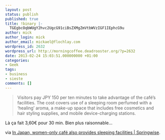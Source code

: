 ```yaml
---
layout: post
status: publish
published: true
title: !binary |-
  TGEgbcOqbWUgY2hvc2UgcG91ciBsZXMgZmVtbWVzIGF1IEphcG9u
author: mick
author_login: mick
author_email: mickael@flochlay.com
wordpress_id: 2632
wordpress_url: http://morningcoffee.deadrooster.org/?p=2632
date: 2013-02-24 15:03:51.000000000 +01:00
categories:
- Geek
tags:
- business
- sieste
comments: []
---
```

<blockquote>Visitors pay JPY 150 per ten minutes to take advantage of the café’s facilities. The cost covers use of a sleeping room perfumed with a ‘healing’ aroma, a make-up space that includes free cosmetics and hair styling supplies, and mobile device-charging stations.</blockquote>
Là ça fait 3,60€ pour 30 min. Bien plus raisonnable...

via <a href="http://www.springwise.com/life_hacks/japan-women-only-cafe-sleeping-facilities/">In Japan, women-only café also provides sleeping facilities | Springwise</a>.
